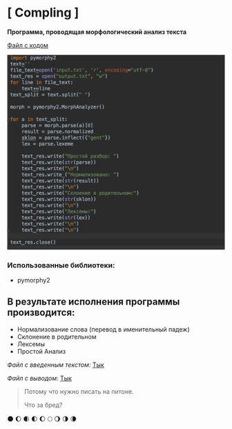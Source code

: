 # [ Compling ]
**Программа, проводящая морфологический анализ текста**

[Файл с кодом](https://github.com/amaliyazar/compling/blob/master/7.py)

![Code](https://github.com/amaliyazar/compling/blob/master/code.png)
### Использованные библиотеки:
* pymorphy2

## В результате исполнения программы производится:
* Нормализование слова (перевод в именительный падеж)
* Склонение в родительном
* Лексемы
* Простой Анализ

_Файл с введенным текстом:_
[Тык](https://github.com/amaliyazar/compling/blob/master/input.txt)

_Файл с выводом:_
[Тык](https://github.com/amaliyazar/compling/blob/master/output.txt)

> Потому что нужно писать на питоне.
>
> Что за бред?

:new_moon:
:moon:
:waxing_crescent_moon:
:first_quarter_moon:
:waxing_gibbous_moon:
:full_moon:
:waning_gibbous_moon:
:last_quarter_moon:
:waning_crescent_moon:

